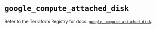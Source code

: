 # `google_compute_attached_disk`

Refer to the Terraform Registry for docs: [`google_compute_attached_disk`](https://registry.terraform.io/providers/hashicorp/google/5.38.0/docs/resources/compute_attached_disk).
